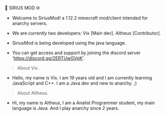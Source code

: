 🌌 SIRIUS MOD 🌐

- Welcome to SiriusMod! a 1.12.2 minecraft mod/client intended for anarchy servers.

- We are currently two developers: Vix [Main dev]. Altheus [Contributor].

- SiriusMod is being developed using the java language.

- You can get access and support by joining the discord server 'https://discord.gg/2ERTUwGVpK'.

> About Vix.

- Hello, my name is Vix. I am 19 years old and I am currently learning JavaScript and C++. I am a Java dev and new to anarchy. ;)

> About Altheus.

- Hi, my name is Altheus, I am a Analist Programmer student, my main language is Java. And I play anarchy since 2 years.
